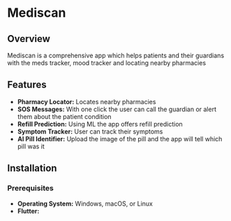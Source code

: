 # Mediscan

## Overview

Mediscan is a comprehensive app which helps patients and their guardians with the meds tracker, mood tracker and locating nearby pharmacies


## Features

* **Pharmacy Locator:** Locates nearby pharmacies 
* **SOS Messages:** With one click the user can call the guardian or alert them about the patient condition  
* **Refill Prediction:** Using ML the app offers refill prediction 
* **Symptom Tracker:** User can track their symptoms 
* **AI Pill Identifier:** Upload the image of the pill and the app will tell which pill was it 


## Installation

### Prerequisites

* **Operating System:** Windows, macOS, or Linux
* **Flutter:**


